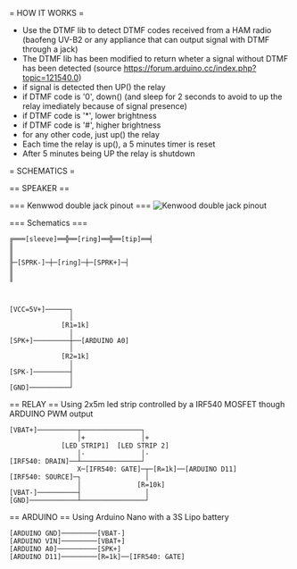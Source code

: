  = HOW IT WORKS =
 - Use the DTMF lib to detect DTMF codes received from a HAM radio (baofeng UV-B2 or any appliance that can output signal with DTMF through a jack)
 - The DTMF lib has been modified to return wheter a signal without DTMF has been detected (source https://forum.arduino.cc/index.php?topic=121540.0)
 - if signal is detected then UP() the relay
 - if DTMF code is '0', down() (and sleep for 2 seconds to avoid to up the relay imediately because of signal presence)
 - if DTMF code is '*', lower brightness
 - if DTMF code is '#', higher brightness
 - for any other code, just up() the relay
 - Each time the relay is up(), a 5 minutes timer is reset
 - After 5 minutes being UP the relay is shutdown
 
= SCHEMATICS =

== SPEAKER ==

=== Kenwwod double jack pinout ===
![](https://i.stack.imgur.com/XZddX.jpg "Kenwood double jack pinout")

=== Schematics ===

    ╔═══[sleeve]══╬══[ring]══╬══[tip]══╡
    ║
    ║
    ╟─[SPRK-]─┼─[ring]─┼─[SPRK+]─┤
    ║
    ║



    [VCC=5V+]──────┐
                   │
                 [R1=1k]
                   │
    [SPK+]─────────┼──[ARDUINO A0]
                   │
                 [R2=1k]
                   │
    [SPK-]─────────┤
                   │
    [GND]──────────┘
             
            
== RELAY ==
Using 2x5m led strip controlled by a IRF540 MOSFET though ARDUINO PWM output

    [VBAT+]──────────┬───────────────┐
                     │+              │+
                 [LED STRIP1]  [LED STRIP 2]
                     │-              │-
    [IRF540: DRAIN]──┴───────────────┘ 
                     X─[IFR540: GATE]─┬─[R=1k]──[ARDUINO D11]
    [IRF540: SOURCE]─┐                │
                     │              [R=10k]
    [VBAT-]──────────┤                │
    [GND]────────────┴────────────────┘

 
== ARDUINO ==
Using Arduino Nano with a 3S Lipo battery

    [ARDUINO GND]─────────[VBAT-]
    [ARDUINO VIN]─────────[VBAT+]
    [ARDUINO A0]──────────[SPK+]
    [ARDUINO D11]─────────[R=1k]──[IFR540: GATE]
